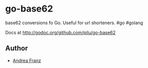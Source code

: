 go-base62
=========

base62 conversions fo Go. Useful for url shorteners. #go #golang

Docs at <http://godoc.org/github.com/pilu/go-base62>

## Author

* [Andrea Franz](http://gravityblast.com)

